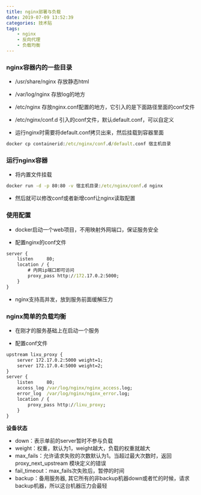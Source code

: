 ```yaml
---
title: nginx部署与负载
date: 2019-07-09 13:52:39
categories: 技术贴
tags:
    - nginx
    - 反向代理
    - 负载均衡
---
```


### nginx容器内的一些目录

* /usr/share/nginx 存放静态html

* /var/log/nginx 存放log的地方

* /etc/nginx 存放nginx.conf配置的地方，它引入的是下面路径里面的conf文件

* /etc/nginx/conf.d 引入的conf文件，默认default.conf，可以自定义

* 运行nginx时需要将default.conf拷贝出来，然后挂载到容器里面
``` cmd
docker cp containerid:/etc/nginx/conf.d/default.conf 宿主机目录
```

### 运行nginx容器

* 将内置文件挂载
``` cmd
docker run -d -p 80:80 -v 宿主机目录:/etc/nginx/conf.d nginx
```

* 然后就可以修改conf或者新增conf让nginx读取配置

### 使用配置

* docker启动一个web项目，不用映射外网端口，保证服务安全

* 配置nginx的conf文件
``` cmd
server {
    listen     80;
    location / {
        # 内网ip端口即可访问
        proxy_pass http://172.17.0.2:5000; 
    }
}
```

* nginx支持高并发，放到服务前面缓解压力

### nginx简单的负载均衡

* 在刚才的服务基础上在启动一个服务

* 配置conf文件
``` cmd
upstream lixu_proxy { 
    server 172.17.0.2:5000 weight=1;
    server 172.17.0.4:5000 weight=2;
}
server {
    listen     80;
    access_log /var/log/nginx/nginx_access.log;
    error_log  /var/log/nginx/nginx_error.log;
    location / {
        proxy_pass http://lixu_proxy;
    }
}
```

**设备状态**

* down：表示单前的server暂时不参与负载
* weight：权重，默认为1，weight越大，负载的权重就越大
* max_fails：允许请求失败的次数默认为1。当超过最大次数时，返回proxy_next_upstream 模块定义的错误
* fail_timeout：max_fails次失败后，暂停的时间
* backup：备用服务器, 其它所有的非backup机器down或者忙的时候，请求backup机器，所以这台机器压力会最轻